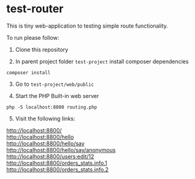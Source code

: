 # test-router

This is tiny web-application to testing simple route functionality.

To run please follow:

1. Clone this repository

2. In parent project folder `test-project` install composer dependencies

  ```
  composer install
  ```

3. Go to `test-project/web/public`

4. Start the PHP Built-in web server

  ```
  php -S localhost:8800 routing.php
  ```

5. Visit the following links:

  [http://localhost:8800/](http://localhost:8800/)<br />
  [http://localhost:8800/hello](http://localhost:8800/hello)<br />
  [http://localhost:8800/hello/say](http://localhost:8800/hello/say)<br />
  [http://localhost:8800/hello/say/anonymous](http://localhost:8800/hello/say/anonimus)<br />
  [http://localhost:8800/users:edit/12](http://localhost:8800/users:edit/12)<br />
  [http://localhost:8800/orders_stats.info.1](http://localhost:8800/orders_stats.info.1)<br />
  [http://localhost:8800/orders_stats.info.2](http://localhost:8800/orders_stats.info.2)<br />